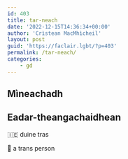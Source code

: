 ```yaml
---
id: 403
title: tar-neach
date: '2022-12-15T14:36:34+00:00'
author: 'Crìstean MacMhìcheil'
layout: post
guid: 'https://faclair.lgbt/?p=403'
permalink: /tar-neach/
categories:
    - gd
---
```


## Mìneachadh

## Eadar-theangachaidhean

&#x1f1ee;&#x1f1ea; duine tras

&#x1f3f4;&#xe0067;&#xe0062;&#xe0065;&#xe006e;&#xe0067;&#xe007f; a trans person